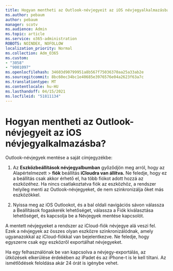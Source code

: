 ```yaml
---
title: Hogyan mentheti az Outlook-névjegyeit az iOS névjegyalkalmazásba?
ms.author: pebaum
author: pebaum
manager: scotv
ms.audience: Admin
ms.topic: article
ms.service: o365-administration
ROBOTS: NOINDEX, NOFOLLOW
localization_priority: Normal
ms.collection: Adm_O365
ms.custom:
- "3058"
- "9001097"
ms.openlocfilehash: 34603d90799951a8b567f75036370aa25a33ab2e
ms.sourcegitcommit: 8bc60ec34bc1e40685e3976576e04a2623f63a7c
ms.translationtype: MT
ms.contentlocale: hu-HU
ms.lasthandoff: 04/15/2021
ms.locfileid: "51811134"
---
```

# <a name="how-do-i-save-my-outlook-contacts-to-my-ios-contacts-app"></a>Hogyan mentheti az Outlook-névjegyeit az iOS névjegyalkalmazásba?

Outlook-névjegyek mentése a saját címjegyzékbe:
 
1. Az **Eszközbeállítások névjegyalbumban** győződjön meg arról, hogy az Alapértelmezett  >   **fiók** beállítás **iCloudra van állítva.** Ne feledje, hogy ez a beállítás csak akkor érhető el, ha több fiókot adott hozzá az eszközéhez. Ha nincs csatlakoztatva fiók az eszközhöz, a rendszer helyileg menti az Outlook-névjegyeket, de nem szinkronizálja őket más eszközökkel.
 
2. Nyissa meg az iOS Outlookot, és a bal oldali navigációs sávon  válassza a Beállítások fogaskerék lehetőséget, válassza a Fiók kiválasztása lehetőséget, és kapcsolja be a Névjegyek mentése kapcsolót.
 
A mentett névjegyeket a rendszer az iCloud-fiók névjegye alá veszi fel. Ezek a névjegyek az összes olyan eszközre szinkronizálódnak, amely ugyanazokkal az iCloud-fiókkal van bejelentkezve. Ne feledje, hogy egyszerre csak egy eszközről exportálhat névjegyeket.
 
Ha egy felhasználónak be van kapcsolva a névjegy-exportálás, az ütközések elkerülése érdekében az iPadet és az iPhone-t is le kell tiltani. Az ismétlődések feloldása akár 24 órát is igénybe vehet.